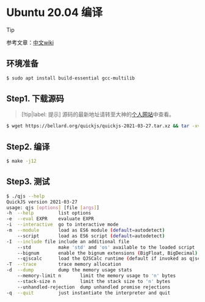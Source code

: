 # Ubuntu 20.04 编译

> [!tip]
> 参考文章：[中文wiki](https://github.com/quickjs-zh/QuickJS/wiki/%E5%9C%A8Linux%E4%B8%8B%E7%BC%96%E8%AF%91QuickJS)

## 环境准备

```bash
$ sudo apt install build-essential gcc-multilib
```

## Step1. 下载源码

> [!tip|label: 提示]
> 源码的最新地址请转至大神的[个人网站](https://bellard.org/quickjs/)中查看。

```bash
$ wget https://bellard.org/quickjs/quickjs-2021-03-27.tar.xz && tar -xvf quickjs-2021-03-27.tar.xz && cd quickjs-2021-03-27
```

## Step2. 编译

```bash
$ make -j12
```

## Step3. 测试

```bash
$ ./qjs --help
QuickJS version 2021-03-27
usage: qjs [options] [file [args]]
-h  --help         list options
-e  --eval EXPR    evaluate EXPR
-i  --interactive  go to interactive mode
-m  --module       load as ES6 module (default=autodetect)
    --script       load as ES6 script (default=autodetect)
-I  --include file include an additional file
    --std          make 'std' and 'os' available to the loaded script
    --bignum       enable the bignum extensions (BigFloat, BigDecimal)
    --qjscalc      load the QJSCalc runtime (default if invoked as qjscalc)
-T  --trace        trace memory allocation
-d  --dump         dump the memory usage stats
    --memory-limit n       limit the memory usage to 'n' bytes
    --stack-size n         limit the stack size to 'n' bytes
    --unhandled-rejection  dump unhandled promise rejections
-q  --quit         just instantiate the interpreter and quit
```


